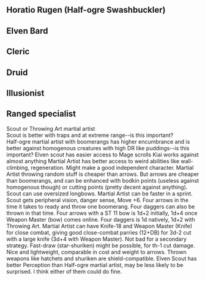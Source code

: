 ## Horatio Rugen (Half-ogre Swashbuckler)  
## Elven Bard
## Cleric
## Druid
## Illusionist
## Ranged specialist
Scout or Throwing Art martial artist  
Scout is better with traps and at extreme range--is this important?  
Half-ogre martial artist with boomerangs has higher encumbrance and is better against homogenous creatures with high DR like puddings--is this important? 
Elven scout has easier access to Mage scrolls
Kiai works against almost anything
Martial Artist has better access to weird abilities like wall-climbing, regeneration. Might make a good independent character.
Martial Artist throwing random stuff is cheaper than arrows. But arrows are cheaper than boomerangs, and can be enhanced with bodkin points (useless against homogenous though) or cutting points (pretty decent against anything).
Scout can use oversized longbows.
Martial Artist can be faster in a sprint.
Scout gets peripheral vision, danger sense, Move +6.
Four arrows in the time it takes to ready and throw one boomerang. Four daggers can also be thrown in that time. Four arrows with a ST 11 bow is 1d+2 initially, 1d+4 once Weapon Master (bow) comes online. Four daggers is 1d natively, 1d+2 with Throwing Art.
Martial Artist can have Knife-18 and Weapon Master (Knife) for close combat, giving good close-combat parries (12+DB) for 3d-2 cut with a large knife (3d+4 with Weapon Master). Not bad for a secondary strategy.
Fast-draw (star-shuriken) might be possible, for th-1 cut damage. Nice and lightweight, comparable in cost and weight to arrows.
Thrown weapons like hatchets and shuriken are shield-compatible.
Elven Scout has better Perception than Half-ogre martial artist, may be less likely to be surprised.
I think either of them could do fine.
